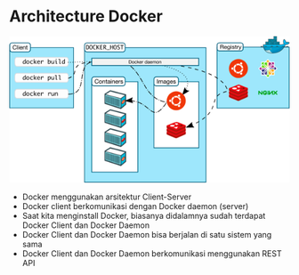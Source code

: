 # Architecture Docker

![Docker Architecture](../Asset-Logo/Docker-Architecture.png)

- Docker menggunakan arsitektur Client-Server
- Docker client berkomunikasi dengan Docker daemon (server)
- Saat kita menginstall Docker, biasanya didalamnya sudah terdapat Docker Client dan Docker Daemon
- Docker Client dan Docker Daemon bisa berjalan di satu sistem yang sama
- Docker Client dan Docker Daemon berkomunikasi menggunakan REST API